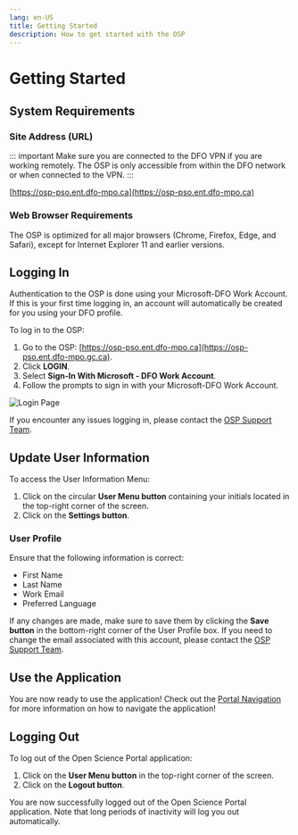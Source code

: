 ```yaml
---
lang: en-US
title: Getting Started
description: How to get started with the OSP
---
```


# Getting Started

## System Requirements

### Site Address (URL)

::: important
Make sure you are connected to the DFO VPN if you are working remotely. The OSP is only accessible from within the DFO network or when connected to the VPN.
:::

[https://osp-pso.ent.dfo-mpo.ca](https://osp-pso.ent.dfo-mpo.ca)

### Web Browser Requirements

The OSP is optimized for all major browsers (Chrome, Firefox, Edge, and Safari), except for Internet Explorer 11 and earlier versions.

## Logging In

Authentication to the OSP is done using your Microsoft-DFO Work Account. If this is your first time logging in, an account will automatically be created for you using your DFO profile.

To log in to the OSP:

1. Go to the OSP: [https://osp-pso.ent.dfo-mpo.ca](https://osp-pso.ent.dfo-mpo.gc.ca).
2. Click **LOGIN**.
3. Select **Sign-In With Microsoft - DFO Work Account**.
4. Follow the prompts to sign in with your Microsoft-DFO Work Account.

![Login Page](/images/welcome/login.png)

If you encounter any issues logging in, please contact the [OSP Support Team](mailto:DFO.OpenScience-ScienceOuverte.MPO@dfo-mpo.gc.ca).

## Update User Information

To access the User Information Menu:

1. Click on the circular **User Menu button** containing your initials located in the top-right corner of the screen.
2. Click on the **Settings button**.

### User Profile

Ensure that the following information is correct:
- First Name
- Last Name
- Work Email
- Preferred Language

If any changes are made, make sure to save them by clicking the **Save button** in the bottom-right corner of the User Profile box. If you need to change the email associated with this account, please contact the [OSP Support Team](mailto:DFO.OpenScience-ScienceOuverte.MPO@dfo-mpo.gc.ca).

## Use the Application

You are now ready to use the application! Check out the [Portal Navigation](./portal-navigation.md) for more information on how to navigate the application!

## Logging Out

To log out of the Open Science Portal application:

1. Click on the **User Menu button** in the top-right corner of the screen.
2. Click on the **Logout button**.

You are now successfully logged out of the Open Science Portal application. Note that long periods of inactivity will log you out automatically.
